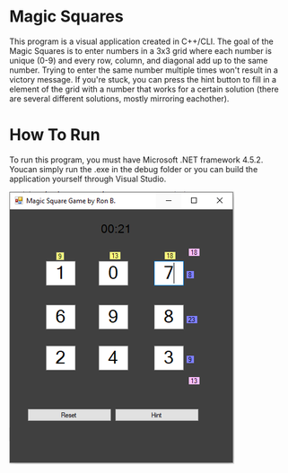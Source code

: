 
# Magic Squares

This program is a visual application created in C++/CLI. The goal of the Magic Squares is to enter numbers in a 3x3 grid where each number is unique (0-9) and every row, column, and diagonal add up to the same number. Trying to enter the same number multiple times won't result in a victory message. If you're stuck, you can press the hint button to fill in a element of the grid with a number that works for a certain solution (there are several different solutions, mostly mirroring eachother).

# How To Run
To run this program, you must have Microsoft .NET framework 4.5.2. Youcan simply run the .exe in the debug folder or you can build the application yourself through Visual Studio.

<img src="image.png">
